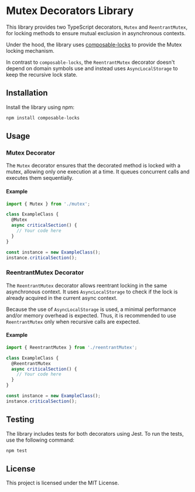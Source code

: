 # Mutex Decorators Library

This library provides two TypeScript decorators, `Mutex` and `ReentrantMutex`, for locking methods to ensure mutual exclusion in asynchronous contexts.

Under the hood, the library uses [composable-locks](https://www.npmjs.com/package/composable-locks) to provide the Mutex locking mechanism.

In contrast to `composable-locks`, the `ReentrantMutex` decorator doesn't depend on domain symbols use and instead uses `AsyncLocalStorage` to keep the recursive lock state.

## Installation

Install the library using npm:

```sh
npm install composable-locks
```

## Usage

### Mutex Decorator

The `Mutex` decorator ensures that the decorated method is locked with a mutex, allowing only one execution at a time. It queues concurrent calls and executes them sequentially.

#### Example

```typescript
import { Mutex } from './mutex';

class ExampleClass {
  @Mutex
  async criticalSection() {
    // Your code here
  }
}

const instance = new ExampleClass();
instance.criticalSection();
```

### ReentrantMutex Decorator

The `ReentrantMutex` decorator allows reentrant locking in the same asynchronous context. It uses `AsyncLocalStorage` to check if the lock is already acquired in the current async context.

Because the use of `AsyncLocalStorage` is used, a minimal performance and/or memory overhead is expected. Thus, it is recommended to use `ReentrantMutex` only when recursive calls are expected.

#### Example

```typescript
import { ReentrantMutex } from './reentrantMutex';

class ExampleClass {
  @ReentrantMutex
  async criticalSection() {
    // Your code here
  }
}

const instance = new ExampleClass();
instance.criticalSection();
```

## Testing

The library includes tests for both decorators using Jest. To run the tests, use the following command:

```sh
npm test
```

## License

This project is licensed under the MIT License.
